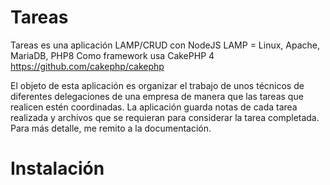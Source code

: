 # Tareas

Tareas es una aplicación LAMP/CRUD con NodeJS
LAMP = Linux, Apache, MariaDB, PHP8
Como framework usa CakePHP 4 https://github.com/cakephp/cakephp

El objeto de esta aplicación es organizar el trabajo de unos técnicos de diferentes delegaciones de una empresa de manera que las tareas que realicen estén coordinadas. 
La aplicación guarda notas de cada tarea realizada y archivos que se requieran para considerar la tarea completada. 
Para más detalle, me remito a la documentación. 

# Instalación

